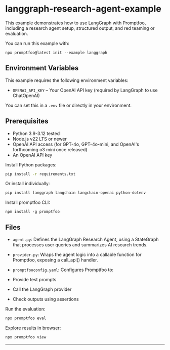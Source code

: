# langgraph-research-agent-example

This example demonstrates how to use LangGraph with Promptfoo, including a research agent setup, structured output, and red teaming or evaluation.

You can run this example with:

```
npx promptfoo@latest init --example langgraph
```

## Environment Variables

This example requires the following environment variables:

- `OPENAI_API_KEY` – Your OpenAI API key (required by LangGraph to use ChatOpenAI)

You can set this in a `.env` file or directly in your environment.

## Prerequisites

- Python 3.9-3.12 tested
- Node.js v22 LTS or newer
- OpenAI API access (for GPT-4o, GPT-4o-mini, and OpenAI's forthcoming o3 mini once released)
- An OpenAI API key

Install Python packages:

```bash
pip install -r requirements.txt
```

Or install individually:

```bash
pip install langgraph langchain langchain-openai python-dotenv
```

Install promptfoo CLI:

```
npm install -g promptfoo
```

## Files

- `agent.py`: Defines the LangGraph Research Agent, using a StateGraph that processes user queries and summarizes AI research trends.
- `provider.py`: Wraps the agent logic into a callable function for Promptfoo, exposing a call_api() handler.
- `promptfooconfig.yaml`: Configures Promptfoo to:

- Provide test prompts
- Call the LangGraph provider
- Check outputs using assertions

Run the evaluation:

```bash
npx promptfoo eval
```

Explore results in browser:

```bash
npx promptfoo view
```

---
